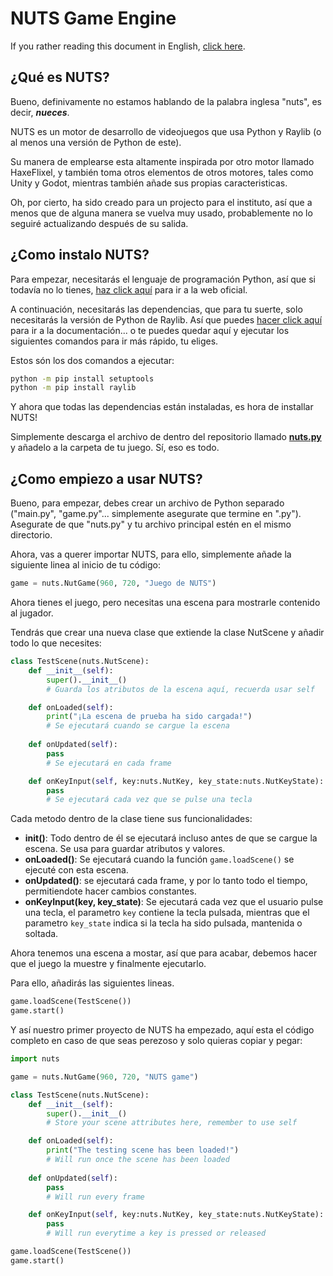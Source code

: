 # NUTS Game Engine

If you rather reading this document in English, [click here](/README.md).

## ¿Qué es NUTS?

Bueno, definivamente no estamos hablando de la palabra inglesa "nuts", es decir, **_nueces_**.

NUTS es un motor de desarrollo de videojuegos que usa Python y Raylib (o al menos una versión de Python de este).

Su manera de emplearse esta altamente inspirada por otro motor llamado HaxeFlixel, y también toma otros elementos de otros motores, tales como Unity y Godot, mientras también añade sus propias caracteristicas.

Oh, por cierto, ha sido creado para un projecto para el instituto, así que a menos que de alguna manera se vuelva muy usado, probablemente no lo seguiré actualizando después de su salida.

## ¿Como instalo NUTS?

Para empezar, necesitarás el lenguaje de programación Python, así que si todavía no lo tienes, [haz click aquí](https://www.python.org/) para ir a la web oficial.

A continuación, necesitarás las dependencias, que para tu suerte, solo necesitarás la versión de Python de Raylib. Así que puedes [hacer click aquí](https://electronstudio.github.io/raylib-python-cffi/README.html#installation) para ir a la documentación... o te puedes quedar aquí y ejecutar los siguientes comandos para ir más rápido, tu eliges.

Estos són los dos comandos a ejecutar:

```bash
python -m pip install setuptools
python -m pip install raylib
```

Y ahora que todas las dependencias están instaladas, es hora de installar NUTS!

Simplemente descarga el archivo de dentro del repositorio llamado [**nuts.py**](/nuts.py) y añadelo a la carpeta de tu juego. Sí, eso es todo.

## ¿Como empiezo a usar NUTS?

Bueno, para empezar, debes crear un archivo de Python separado ("main.py", "game.py"... simplemente asegurate que termine en ".py"). Asegurate de que "nuts.py" y tu archivo principal estén en el mismo directorio.

Ahora, vas a querer importar NUTS, para ello, simplemente añade la siguiente linea al inicio de tu código:

```python
game = nuts.NutGame(960, 720, "Juego de NUTS")
```

Ahora tienes el juego, pero necesitas una escena para mostrarle contenido al jugador.

Tendrás que crear una nueva clase que extiende la clase NutScene y añadir todo lo que necesites:

```python
class TestScene(nuts.NutScene):
    def __init__(self):
        super().__init__()
        # Guarda los atributos de la escena aquí, recuerda usar self

    def onLoaded(self):
        print("¡La escena de prueba ha sido cargada!")
        # Se ejecutará cuando se cargue la escena
    
    def onUpdated(self):
        pass
        # Se ejecutará en cada frame

    def onKeyInput(self, key:nuts.NutKey, key_state:nuts.NutKeyState):
        pass
        # Se ejecutará cada vez que se pulse una tecla
```

Cada metodo dentro de la clase tiene sus funcionalidades:
* **init()**: Todo dentro de él se ejecutará incluso antes de que se cargue la escena. Se usa para guardar atributos y valores.
* **onLoaded()**: Se ejecutará cuando la función `game.loadScene()` se ejecuté con esta escena.
* **onUpdated()**: se ejecutará cada frame, y por lo tanto todo el tiempo, permitiendote hacer cambios constantes.
* **onKeyInput(key, key_state)**: Se ejecutará cada vez que el usuario pulse una tecla, el parametro `key` contiene la tecla pulsada, mientras que el parametro `key_state` indica si la tecla ha sido pulsada, mantenida o soltada.

Ahora tenemos una escena a mostar, así que para acabar, debemos hacer que el juego la muestre y finalmente ejecutarlo.

Para ello, añadirás las siguientes lineas.

```python
game.loadScene(TestScene())
game.start()
```

Y así nuestro primer proyecto de NUTS ha empezado, aquí esta el código completo en caso de que seas perezoso y solo quieras copiar y pegar:

```python
import nuts

game = nuts.NutGame(960, 720, "NUTS game")

class TestScene(nuts.NutScene):
    def __init__(self):
        super().__init__()
        # Store your scene attributes here, remember to use self

    def onLoaded(self):
        print("The testing scene has been loaded!")
        # Will run once the scene has been loaded
    
    def onUpdated(self):
        pass
        # Will run every frame

    def onKeyInput(self, key:nuts.NutKey, key_state:nuts.NutKeyState):
        pass
        # Will run everytime a key is pressed or released

game.loadScene(TestScene())
game.start()
```